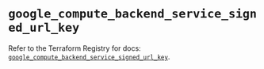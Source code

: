 # `google_compute_backend_service_signed_url_key`

Refer to the Terraform Registry for docs: [`google_compute_backend_service_signed_url_key`](https://registry.terraform.io/providers/hashicorp/google-beta/6.34.1/docs/resources/google_compute_backend_service_signed_url_key).
